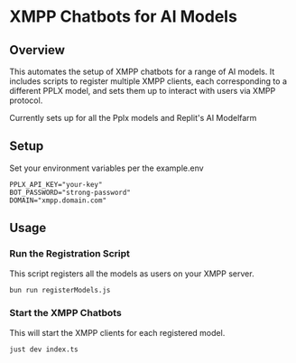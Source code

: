 # XMPP Chatbots for AI Models

## Overview
This automates the setup of XMPP chatbots for a range of AI models. It includes scripts to register multiple XMPP clients, each corresponding to a different PPLX model, and sets them up to interact with users via XMPP protocol.

Currently sets up for all the Pplx models and Replit's AI Modelfarm

## Setup
Set your environment variables per the example.env
```
PPLX_API_KEY="your-key"
BOT_PASSWORD="strong-password"
DOMAIN="xmpp.domain.com"
```

## Usage
### Run the Registration Script
This script registers all the models as users on your XMPP server.

```bash
bun run registerModels.js
```

### Start the XMPP Chatbots
This will start the XMPP clients for each registered model.

```bash
just dev index.ts
```